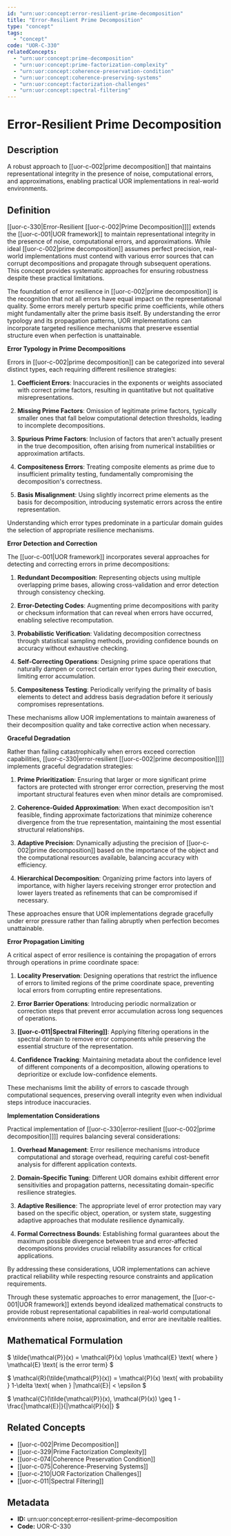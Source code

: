 ```yaml
---
id: "urn:uor:concept:error-resilient-prime-decomposition"
title: "Error-Resilient Prime Decomposition"
type: "concept"
tags:
  - "concept"
code: "UOR-C-330"
relatedConcepts:
  - "urn:uor:concept:prime-decomposition"
  - "urn:uor:concept:prime-factorization-complexity"
  - "urn:uor:concept:coherence-preservation-condition"
  - "urn:uor:concept:coherence-preserving-systems"
  - "urn:uor:concept:factorization-challenges"
  - "urn:uor:concept:spectral-filtering"
---
```


# Error-Resilient Prime Decomposition

## Description

A robust approach to [[uor-c-002|prime decomposition]] that maintains representational integrity in the presence of noise, computational errors, and approximations, enabling practical UOR implementations in real-world environments.

## Definition

[[uor-c-330|Error-Resilient [[uor-c-002|Prime Decomposition]]]] extends the [[uor-c-001|UOR framework]] to maintain representational integrity in the presence of noise, computational errors, and approximations. While ideal [[uor-c-002|prime decomposition]] assumes perfect precision, real-world implementations must contend with various error sources that can corrupt decompositions and propagate through subsequent operations. This concept provides systematic approaches for ensuring robustness despite these practical limitations.

The foundation of error resilience in [[uor-c-002|prime decomposition]] is the recognition that not all errors have equal impact on the representational quality. Some errors merely perturb specific prime coefficients, while others might fundamentally alter the prime basis itself. By understanding the error typology and its propagation patterns, UOR implementations can incorporate targeted resilience mechanisms that preserve essential structure even when perfection is unattainable.

**Error Typology in Prime Decompositions**

Errors in [[uor-c-002|prime decomposition]] can be categorized into several distinct types, each requiring different resilience strategies:

1. **Coefficient Errors**: Inaccuracies in the exponents or weights associated with correct prime factors, resulting in quantitative but not qualitative misrepresentations.

2. **Missing Prime Factors**: Omission of legitimate prime factors, typically smaller ones that fall below computational detection thresholds, leading to incomplete decompositions.

3. **Spurious Prime Factors**: Inclusion of factors that aren't actually present in the true decomposition, often arising from numerical instabilities or approximation artifacts.

4. **Compositeness Errors**: Treating composite elements as prime due to insufficient primality testing, fundamentally compromising the decomposition's correctness.

5. **Basis Misalignment**: Using slightly incorrect prime elements as the basis for decomposition, introducing systematic errors across the entire representation.

Understanding which error types predominate in a particular domain guides the selection of appropriate resilience mechanisms.

**Error Detection and Correction**

The [[uor-c-001|UOR framework]] incorporates several approaches for detecting and correcting errors in prime decompositions:

1. **Redundant Decomposition**: Representing objects using multiple overlapping prime bases, allowing cross-validation and error detection through consistency checking.

2. **Error-Detecting Codes**: Augmenting prime decompositions with parity or checksum information that can reveal when errors have occurred, enabling selective recomputation.

3. **Probabilistic Verification**: Validating decomposition correctness through statistical sampling methods, providing confidence bounds on accuracy without exhaustive checking.

4. **Self-Correcting Operations**: Designing prime space operations that naturally dampen or correct certain error types during their execution, limiting error accumulation.

5. **Compositeness Testing**: Periodically verifying the primality of basis elements to detect and address basis degradation before it seriously compromises representations.

These mechanisms allow UOR implementations to maintain awareness of their decomposition quality and take corrective action when necessary.

**Graceful Degradation**

Rather than failing catastrophically when errors exceed correction capabilities, [[uor-c-330|error-resilient [[uor-c-002|prime decomposition]]]] implements graceful degradation strategies:

1. **Prime Prioritization**: Ensuring that larger or more significant prime factors are protected with stronger error correction, preserving the most important structural features even when minor details are compromised.

2. **Coherence-Guided Approximation**: When exact decomposition isn't feasible, finding approximate factorizations that minimize coherence divergence from the true representation, maintaining the most essential structural relationships.

3. **Adaptive Precision**: Dynamically adjusting the precision of [[uor-c-002|prime decomposition]] based on the importance of the object and the computational resources available, balancing accuracy with efficiency.

4. **Hierarchical Decomposition**: Organizing prime factors into layers of importance, with higher layers receiving stronger error protection and lower layers treated as refinements that can be compromised if necessary.

These approaches ensure that UOR implementations degrade gracefully under error pressure rather than failing abruptly when perfection becomes unattainable.

**Error Propagation Limiting**

A critical aspect of error resilience is containing the propagation of errors through operations in prime coordinate space:

1. **Locality Preservation**: Designing operations that restrict the influence of errors to limited regions of the prime coordinate space, preventing local errors from corrupting entire representations.

2. **Error Barrier Operations**: Introducing periodic normalization or correction steps that prevent error accumulation across long sequences of operations.

3. **[[uor-c-011|Spectral Filtering]]**: Applying filtering operations in the spectral domain to remove error components while preserving the essential structure of the representation.

4. **Confidence Tracking**: Maintaining metadata about the confidence level of different components of a decomposition, allowing operations to deprioritize or exclude low-confidence elements.

These mechanisms limit the ability of errors to cascade through computational sequences, preserving overall integrity even when individual steps introduce inaccuracies.

**Implementation Considerations**

Practical implementation of [[uor-c-330|error-resilient [[uor-c-002|prime decomposition]]]] requires balancing several considerations:

1. **Overhead Management**: Error resilience mechanisms introduce computational and storage overhead, requiring careful cost-benefit analysis for different application contexts.

2. **Domain-Specific Tuning**: Different UOR domains exhibit different error sensitivities and propagation patterns, necessitating domain-specific resilience strategies.

3. **Adaptive Resilience**: The appropriate level of error protection may vary based on the specific object, operation, or system state, suggesting adaptive approaches that modulate resilience dynamically.

4. **Formal Correctness Bounds**: Establishing formal guarantees about the maximum possible divergence between true and error-affected decompositions provides crucial reliability assurances for critical applications.

By addressing these considerations, UOR implementations can achieve practical reliability while respecting resource constraints and application requirements.

Through these systematic approaches to error management, the [[uor-c-001|UOR framework]] extends beyond idealized mathematical constructs to provide robust representational capabilities in real-world computational environments where noise, approximation, and error are inevitable realities.

## Mathematical Formulation

$
\tilde{\mathcal{P}}(x) = \mathcal{P}(x) \oplus \mathcal{E} \text{ where } \mathcal{E} \text{ is the error term}
$

$
\mathcal{R}(\tilde{\mathcal{P}}(x)) = \mathcal{P}(x) \text{ with probability } 1-\delta \text{ when } \|\mathcal{E}\| < \epsilon
$

$
\mathcal{C}(\tilde{\mathcal{P}}(x), \mathcal{P}(x)) \geq 1 - \frac{\|\mathcal{E}\|}{\|\mathcal{P}(x)\|}
$

## Related Concepts

- [[uor-c-002|Prime Decomposition]]
- [[uor-c-329|Prime Factorization Complexity]]
- [[uor-c-074|Coherence Preservation Condition]]
- [[uor-c-075|Coherence-Preserving Systems]]
- [[uor-c-210|UOR Factorization Challenges]]
- [[uor-c-011|Spectral Filtering]]

## Metadata

- **ID:** urn:uor:concept:error-resilient-prime-decomposition
- **Code:** UOR-C-330
